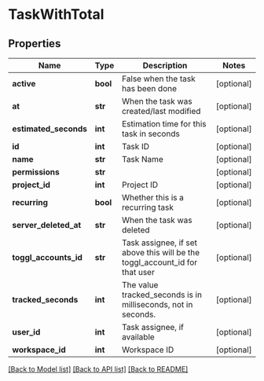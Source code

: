 # TaskWithTotal

## Properties

Name | Type | Description | Notes
------------ | ------------- | ------------- | -------------
**active** | **bool** | False when the task has been done | [optional] 
**at** | **str** | When the task was created/last modified | [optional] 
**estimated_seconds** | **int** | Estimation time for this task in seconds | [optional] 
**id** | **int** | Task ID | [optional] 
**name** | **str** | Task Name | [optional] 
**permissions** | **str** |  | [optional] 
**project_id** | **int** | Project ID | [optional] 
**recurring** | **bool** | Whether this is a recurring task | [optional] 
**server_deleted_at** | **str** | When the task was deleted | [optional] 
**toggl_accounts_id** | **str** | Task assignee, if set above this will be the toggl_account_id for that user | [optional] 
**tracked_seconds** | **int** | The value tracked_seconds is in milliseconds, not in seconds. | [optional] 
**user_id** | **int** | Task assignee, if available | [optional] 
**workspace_id** | **int** | Workspace ID | [optional] 

[[Back to Model list]](../README.md#documentation-for-models) [[Back to API list]](../README.md#documentation-for-api-endpoints) [[Back to README]](../README.md)


